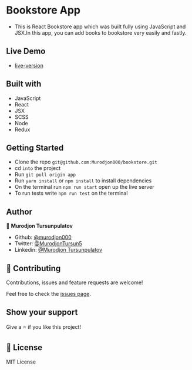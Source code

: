 # Bookstore App


- This is React Bookstore app which was built fully using JavaScript and JSX.In this app, you can add books to bookstore very easily and fastly.

## Live Demo

- [live-version](https://guarded-savannah-56728.herokuapp.com/)

## Built with

- JavaScript
- React
- JSX
- SCSS
- Node
- Redux

## Getting Started

- Clone the repo `git@github.com:Murodjon000/bookstore.git`
- cd `into` the project
- Run `git pull origin app`
- Run `yarn install` or `npm install` to install dependencies
- On the terminal run `npm run start` open up the live server
- To run tests write `npm run test` on the terminal

## Author

👤 **Murodjon Tursunpulatov**

- Github: [@murodjon000](https://github.com/murodjon000)
- Twitter: [@MurodjonTursun5](https://twitter.com/MurodjonTursun5)
- Linkedin: [@Murodjon Tursunpulatov](https://www.linkedin.com/in/murodjon-tursunpulatov-5189481b3/)

## 🤝 Contributing

Contributions, issues and feature requests are welcome!

Feel free to check the [issues page](issues/).

## Show your support

Give a ⭐️ if you like this project!

## 📝 License

MIT License